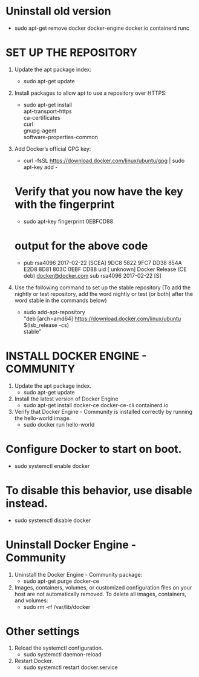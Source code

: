 # Uninstall old version
*  sudo apt-get remove docker docker-engine docker.io containerd runc

# SET UP THE REPOSITORY
1. Update the apt package index:
    * sudo apt-get update
2. Install packages to allow apt to use a repository over HTTPS:
    * sudo apt-get install \
      apt-transport-https \
      ca-certificates \
      curl \
      gnupg-agent \
      software-properties-common
3. Add Docker’s official GPG key:
    * curl -fsSL https://download.docker.com/linux/ubuntu/gpg | sudo apt-key add -
   
    # Verify that you now have the key with the fingerprint
      * sudo apt-key fingerprint 0EBFCD88
    # output for the above code
      * pub   rsa4096 2017-02-22 [SCEA]
        9DC8 5822 9FC7 DD38 854A  E2D8 8D81 803C 0EBF CD88
        uid           [ unknown] Docker Release (CE deb) <docker@docker.com>
        sub   rsa4096 2017-02-22 [S]
4. Use the following command to set up the stable repository (To add the nightly or test repository, add the word nightly or test (or both) after the word stable in the            commands below)
    * sudo add-apt-repository \
      "deb [arch=amd64] https://download.docker.com/linux/ubuntu \
      $(lsb_release -cs) \
      stable"

# INSTALL DOCKER ENGINE - COMMUNITY
1. Update the apt package index.
    * sudo apt-get update
2. Install the latest version of Docker Engine
    * sudo apt-get install docker-ce docker-ce-cli containerd.io
3. Verify that Docker Engine - Community is installed correctly by running the hello-world image.
    * sudo docker run hello-world

# Configure Docker to start on boot.
* sudo systemctl enable docker
# To disable this behavior, use disable instead.
* sudo systemctl disable docker

# Uninstall Docker Engine - Community
1. Uninstall the Docker Engine - Community package:
    * sudo apt-get purge docker-ce
2. Images, containers, volumes, or customized configuration files on your host are not automatically removed. To delete all images, containers, and volumes:
    * sudo rm -rf /var/lib/docker

# Other settings
1. Reload the systemctl configuration.
    * sudo systemctl daemon-reload
2. Restart Docker.
    * sudo systemctl restart docker.service
